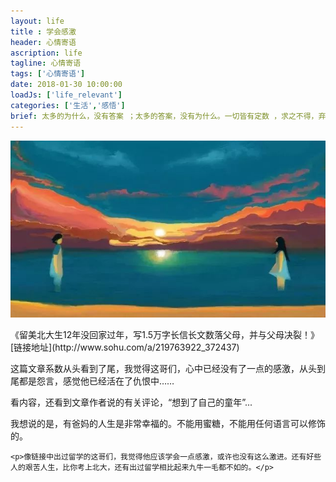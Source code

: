 ```yaml
---
layout: life
title : 学会感激
header: 心情寄语
ascription: life
tagline: 心情寄语
tags: ['心情寄语']
date: 2018-01-30 10:00:00
loadJs: ['life_relevant']
categories: ['生活','感悟']
brief: 太多的为什么，没有答案 ；太多的答案，没有为什么。一切皆有定数 ，求之不得，弃之不舍 。当你在自己的感觉与别人的看法之间左右为难的时候，你应该选择去做让你觉得快乐的事情...
---
```

<img src="/assets/images/topics/heart00001.jpeg">
<article>
    <p>《留美北大生12年没回家过年，写1.5万字长信长文数落父母，并与父母决裂！》[链接地址](http://www.sohu.com/a/219763922_372437)</p>
    这篇文章系数从头看到了尾，我觉得这哥们，心中已经没有了一点的感激，从头到尾都是怨言，感觉他已经活在了仇恨中……
    <p>看内容，还看到文章作者说的有关评论，“想到了自己的童年”...</p>
    <p>我想说的是，有爸妈的人生是非常幸福的。不能用蜜糖，不能用任何语言可以修饰的。</p>

    <p>像链接中出过留学的这哥们，我觉得他应该学会一点感激，或许也没有这么激进。还有好些人的艰苦人生，比你考上北大，还有出过留学相比起来九牛一毛都不如的。</p>

</article>

